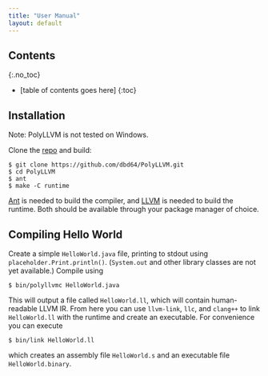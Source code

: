 ```yaml
---
title: "User Manual"
layout: default
---
```


Contents
--------
{:.no_toc}

* [table of contents goes here]
{:toc}

Installation
------------

Note: PolyLLVM is not tested on Windows.

Clone the [repo](https://github.com/dbd64/PolyLLVM) and build:
```
$ git clone https://github.com/dbd64/PolyLLVM.git
$ cd PolyLLVM
$ ant
$ make -C runtime
```
[Ant](http://ant.apache.org) is needed to build the compiler, and [LLVM](http://llvm.org/releases/) is needed to build the runtime. Both should be available through your package manager of choice.

Compiling Hello World
---------------------

Create a simple `HelloWorld.java` file, printing to stdout using `placeholder.Print.println()`. (`System.out` and other library classes are not yet available.) Compile using
```
$ bin/polyllvmc HelloWorld.java
```
This will output a file called `HelloWorld.ll`, which will contain human-readable LLVM IR. From here you can use `llvm-link`, `llc`, and `clang++` to link `HelloWorld.ll` with the runtime and create an executable. For convenience you can execute
```
$ bin/link HelloWorld.ll
```
which creates an assembly file `HelloWorld.s` and an executable file `HelloWorld.binary`.
